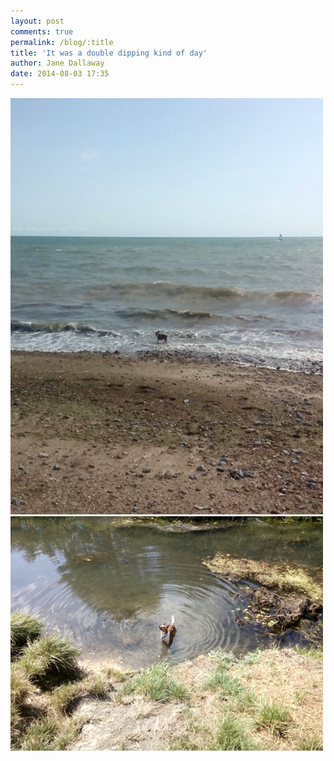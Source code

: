 ```yaml
---
layout: post
comments: true
permalink: /blog/:title
title: 'It was a double dipping kind of day'
author: Jane Dallaway
date: 2014-08-03 17:35
---
```


<div><a href="/media/tp_IMG_20140803_173401.JPG"><img src="/media/tp_thumb_IMG_20140803_173401.JPG" width="500" height="666"/></a></div><div><a href="/media/tp_IMG_20140803_135703.jpg"><img src="/media/tp_thumb_IMG_20140803_135703.jpg" width="500" height="375"/></a></div>


   
      
